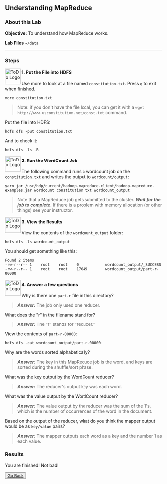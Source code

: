 ## Understanding MapReduce

### About this Lab

**Objective:** To understand how MapReduce works.

**Lab Files** `~/data`

---

### Steps

<img src="https://user-images.githubusercontent.com/558905/40613898-7a6c70d6-624e-11e8-9178-7bde851ac7bd.png" align="left" width="50" height="50" title="ToDo Logo" />
<h4>1. Put the File into HDFS</h4>

Use more to look at a file named `constitution.txt`. Press `q` to exit when finished.

```
more constitution.txt
```

>Note: if you don't have the file local, you can get it with a `wget http://www.usconstitution.net/const.txt` command.

Put the file into HDFS:

```
hdfs dfs -put constitution.txt
```

And to check it:

```
hdfs dfs -ls -R
```

<!--STEP-->

<img src="https://user-images.githubusercontent.com/558905/40613898-7a6c70d6-624e-11e8-9178-7bde851ac7bd.png" align="left" width="50" height="50" title="ToDo Logo" />
<h4>2. Run the WordCount Job</h4>

The following command runs a wordcount job on the `constitution.txt` and writes the output to `wordcount/output`:

```
yarn jar /usr/hdp/current/hadoop-mapreduce-client/hadoop-mapreduce-examples.jar wordcount constitution.txt wordcount_output
```

> Note  that a MapReduce job gets submitted to the cluster. ***Wait for the job to complete***. If there is a problem with memory allocation (or other things) see your instructor.
    

<!--STEP-->

<img src="https://user-images.githubusercontent.com/558905/40613898-7a6c70d6-624e-11e8-9178-7bde851ac7bd.png" align="left" width="50" height="50" title="ToDo Logo" />
<h4>3. View the Results</h4>

View the contents of the `wordcount_output` folder:

```
hdfs dfs -ls wordcount_output
```

You should get something like this:

```
Found 2 items
-rw-r--r-- 1    root    root    0            wordcount_output/_SUCCESS 
-rw-r--r-- 1    root    root    17049        wordcount_output/part-r-00000
```

<img src="https://user-images.githubusercontent.com/558905/40613898-7a6c70d6-624e-11e8-9178-7bde851ac7bd.png" align="left" width="50" height="50" title="ToDo Logo" />
<h4>4. Answer a few questions</h4>

Why is there one `part-r` file in this directory?

> ***Answer:*** The job only used one reducer.

What does the "r" in the filename stand for?

> ***Answer:*** The "r" stands for "reducer."

View the contents of `part-r-00000`:

```
hdfs dfs -cat wordcount_output/part-r-00000
```

Why are the words sorted alphabetically?

> ***Answer:*** The key in this MapReduce job is the word, and keys are sorted during the shuffle/sort phase.

What was the key output by the WordCount reducer?

> ***Answer:*** The reducer's output key was each word.

What was the value output by the WordCount reducer?

> ***Answer:*** The value output by the reducer was the sum of the 1's, which is the number of occurrences of the word in the document.

Based on the output of the reducer, what do you think the mapper output would be as `key/value` pairs?
    
> ***Answer:*** The mapper outputs each word as a key and the number 1 as each value.

### Results

You are finished! Not bad!

<button type="button"><a href="https://virtuant.github.io/hadoop-overview-spark-hwx/">Go Back</a></button>
<br>
<br>